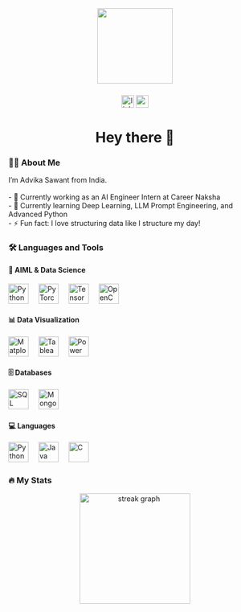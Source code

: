<div align="center">
  <img height="150" src="https://media3.giphy.com/media/v1.Y2lkPTc5MGI3NjExZmpvc3YycGE0azhsZm4ydDZudTEyZGJ4aTUyOWltejZyY3E0eXhvciZlcD12MV9pbnRlcm5hbF9naWZfYnlfaWQmY3Q9Zw/l378c04F2fjeZ7vH2/giphy.gif" />
</div>

###

<div align="center">
  <a href="https://www.linkedin.com/in/advika-sawant-3354b0300/" style="text-decoration: none;">
    <img src="https://img.shields.io/static/v1?message=LinkedIn&logo=linkedin&label=&color=0077B5&logoColor=white&labelColor=&style=for-the-badge" height="25" alt="linkedin logo" />
  </a>
  <a href="mailto:advika90.sawant@gmail.com" style="text-decoration: none;">
    <img src="https://img.shields.io/static/v1?message=Gmail&logo=gmail&label=&color=D14836&logoColor=white&labelColor=&style=for-the-badge" height="25" alt="gmail logo" />
  </a>
</div>

###

<h1 align="center">Hey there 👋</h1>

###

<h3 align="left">👩‍💻 About Me</h3>

<p align="left">
I’m Advika Sawant from India.<br><br>
- 🔭 Currently working as an AI Engineer Intern at Career Naksha<br>
- 🌱 Currently learning Deep Learning, LLM Prompt Engineering, and Advanced Python<br>
- ⚡ Fun fact: I love structuring data like I structure my day!
</p>

###

<h3 align="left">🛠 Languages and Tools</h3>

<h4 align="left">🧠 AIML & Data Science</h4>
<div align="left">
  <img src="https://cdn.jsdelivr.net/gh/devicons/devicon/icons/python/python-original.svg" height="40" alt="Python" />
  <img width="12" />
  <img src="https://cdn.jsdelivr.net/gh/devicons/devicon/icons/pytorch/pytorch-original.svg" height="40" alt="PyTorch" />
  <img width="12" />
  <img src="https://cdn.jsdelivr.net/gh/devicons/devicon/icons/tensorflow/tensorflow-original.svg" height="40" alt="TensorFlow" />
  <img width="12" />
  <img src="https://cdn.jsdelivr.net/gh/devicons/devicon/icons/opencv/opencv-original.svg" height="40" alt="OpenCV" />
</div>

<h4 align="left">📊 Data Visualization</h4>
<div align="left">
  <img src="https://cdn.jsdelivr.net/gh/devicons/devicon/icons/matlab/matlab-original.svg" height="40" alt="Matplotlib" />
  <img width="12" />
  <img src="https://upload.wikimedia.org/wikipedia/commons/thumb/0/0b/Tableau_Logo.png/480px-Tableau_Logo.png" height="40" alt="Tableau" />
  <img width="12" />
  <img src="https://upload.wikimedia.org/wikipedia/commons/thumb/1/1f/Power_BI_Logo.svg/1024px-Power_BI_Logo.svg.png" height="40" alt="Power BI" />
</div>

<h4 align="left">🗄️ Databases</h4>
<div align="left">
  <img src="https://cdn.jsdelivr.net/gh/devicons/devicon/icons/mysql/mysql-original.svg" height="40" alt="SQL" />
  <img width="12" />
  <img src="https://cdn.jsdelivr.net/gh/devicons/devicon/icons/mongodb/mongodb-original.svg" height="40" alt="MongoDB" />
</div>

<h4 align="left">💻 Languages</h4>
<div align="left">
  <img src="https://cdn.jsdelivr.net/gh/devicons/devicon/icons/python/python-original.svg" height="40" alt="Python" />
  <img width="12" />
  <img src="https://cdn.jsdelivr.net/gh/devicons/devicon/icons/java/java-original.svg" height="40" alt="Java" />
  <img width="12" />
  <img src="https://cdn.jsdelivr.net/gh/devicons/devicon/icons/c/c-original.svg" height="40" alt="C" />
</div>


###

<h3 align="left">🔥 My Stats</h3>

<div align="center">
  <img src="https://streak-stats.demolab.com?user=advika-sawant&locale=en&mode=daily&theme=dark&hide_border=false&border_radius=5&order=3" height="220" alt="streak graph" />
</div>
